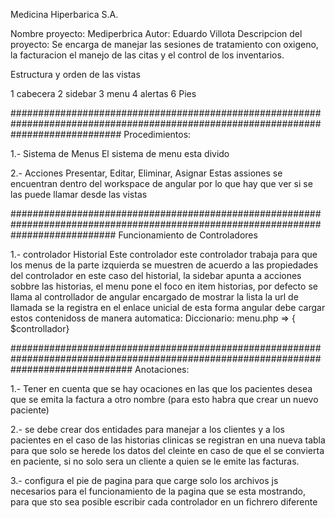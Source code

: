 Medicina Hiperbarica S.A.

Nombre proyecto: Mediperbrica
Autor: Eduardo Villota
Descripcion del proyecto: Se encarga de manejar las sesiones de tratamiento con oxigeno, la facturacion el manejo de las citas y el control de los inventarios.

Estructura y orden de las vistas

1 cabecera
2 sidebar
3 menu
4 alertas
6 Pies

####################################################################################################################################
Procedimientos:
 
 1.- Sistema de Menus 
 	El sistema de menu esta divido

 2.- Acciones Presentar, Editar, Eliminar, Asignar
 Estas assiones se encuentran dentro del workspace de angular por lo que hay que ver si se las puede llamar desde las vistas

###################################################################################################################################
 Funcionamiento de Controladores

  1.- controlador Historial
	  Este controlador este controlador trabaja para que los menus de la parte izquierda se muestren de acuerdo a las propiedades del controlador en este caso del historial, la sidebar apunta a acciones sobbre las historias, el menu pone el foco en item historias, por defecto se llama al controllador de angular encargado de mostrar la lista la url de llamada se la registra en el enlace unicial de esta forma angular debe cargar estos contenidoss de manera automatica:
			Diccionario:
				menu.php => { $controllador}
				

######################################################################################################################################
Anotaciones:

1.- Tener en cuenta que se hay ocaciones en las que los pacientes desea que se emita la factura a otro nombre (para esto habra que crear un nuevo paciente)

2.- se debe crear dos entidades para manejar a los clientes y a los pacientes en el caso de las historias clinicas se registran en una nueva tabla para que solo se herede los datos del cleinte en caso de que el se convierta en paciente, si no solo sera un cliente a quien se le emite las facturas.

3.- configura el pie de pagina para que carge solo los archivos js necesarios para el funcionamiento de la pagina que se esta mostrando, para que sto sea posible escribir cada controlador en un fichrero diferente 


